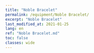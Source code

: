 ```yaml
---
title: "Noble Bracelet"
permalink: /equipment/Noble Bracelet/
excerpt: "Noble Bracelet"
last_modified_at: 2021-01-25
lang: en
ref: "Noble Bracelet.md"
toc: false
classes: wide
---
```



